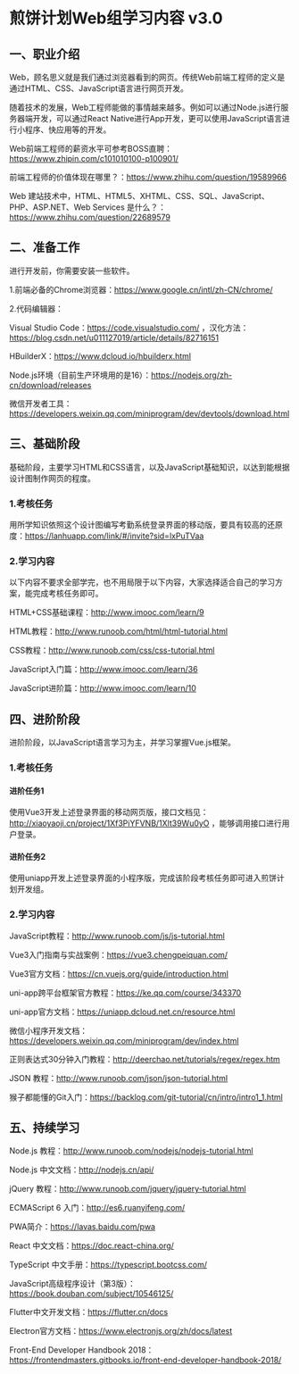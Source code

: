 # 煎饼计划Web组学习内容 v3.0

## 一、职业介绍

Web，顾名思义就是我们通过浏览器看到的网页。传统Web前端工程师的定义是通过HTML、CSS、JavaScript语言进行网页开发。

随着技术的发展，Web工程师能做的事情越来越多。例如可以通过Node.js进行服务器端开发，可以通过React Native进行App开发，更可以使用JavaScript语言进行小程序、快应用等的开发。

Web前端工程师的薪资水平可参考BOSS直聘：https://www.zhipin.com/c101010100-p100901/

前端工程师的价值体现在哪里？：https://www.zhihu.com/question/19589966

Web 建站技术中，HTML、HTML5、XHTML、CSS、SQL、JavaScript、PHP、ASP.NET、Web Services 是什么？：https://www.zhihu.com/question/22689579

## 二、准备工作

进行开发前，你需要安装一些软件。

1.前端必备的Chrome浏览器：https://www.google.cn/intl/zh-CN/chrome/

2.代码编辑器：

Visual Studio Code：https://code.visualstudio.com/ ，汉化方法：https://blog.csdn.net/u011127019/article/details/82716151

HBuilderX：https://www.dcloud.io/hbuilderx.html

Node.js环境（目前生产环境用的是16）：https://nodejs.org/zh-cn/download/releases

微信开发者工具：https://developers.weixin.qq.com/miniprogram/dev/devtools/download.html

## 三、基础阶段

基础阶段，主要学习HTML和CSS语言，以及JavaScript基础知识，以达到能根据设计图制作网页的程度。

### 1.考核任务

用所学知识依照这个设计图编写考勤系统登录界面的移动版，要具有较高的还原度：https://lanhuapp.com/link/#/invite?sid=lxPuTVaa

### 2.学习内容

以下内容不要求全部学完，也不用局限于以下内容，大家选择适合自己的学习方案，能完成考核任务即可。

HTML+CSS基础课程：http://www.imooc.com/learn/9

HTML教程：http://www.runoob.com/html/html-tutorial.html

CSS教程：http://www.runoob.com/css/css-tutorial.html

JavaScript入门篇：http://www.imooc.com/learn/36

JavaScript进阶篇：http://www.imooc.com/learn/10

## 四、进阶阶段

进阶阶段，以JavaScript语言学习为主，并学习掌握Vue.js框架。

### 1.考核任务

#### 进阶任务1

使用Vue3开发上述登录界面的移动网页版，接口文档见：http://xiaoyaoji.cn/project/1Xf3PiYFVNB/1Xlt39Wu0yO ，能够调用接口进行用户登录。

#### 进阶任务2

使用uniapp开发上述登录界面的小程序版，完成该阶段考核任务即可进入煎饼计划开发组。

### 2.学习内容

JavaScript教程：http://www.runoob.com/js/js-tutorial.html

Vue3入门指南与实战案例：https://vue3.chengpeiquan.com/

Vue3官方文档：https://cn.vuejs.org/guide/introduction.html

uni-app跨平台框架官方教程：https://ke.qq.com/course/343370

uni-app官方文档：https://uniapp.dcloud.net.cn/resource.html

微信小程序开发文档：https://developers.weixin.qq.com/miniprogram/dev/index.html

正则表达式30分钟入门教程：http://deerchao.net/tutorials/regex/regex.htm

JSON 教程：http://www.runoob.com/json/json-tutorial.html

猴子都能懂的Git入门：https://backlog.com/git-tutorial/cn/intro/intro1_1.html

## 五、持续学习

Node.js 教程：http://www.runoob.com/nodejs/nodejs-tutorial.html

Node.js 中文文档：http://nodejs.cn/api/

jQuery 教程：http://www.runoob.com/jquery/jquery-tutorial.html

ECMAScript 6 入门：http://es6.ruanyifeng.com/

PWA简介：https://lavas.baidu.com/pwa

React 中文文档：https://doc.react-china.org/

TypeScript 中文手册：https://typescript.bootcss.com/

JavaScript高级程序设计（第3版）：https://book.douban.com/subject/10546125/

Flutter中文开发文档：https://flutter.cn/docs

Electron官方文档：https://www.electronjs.org/zh/docs/latest

Front-End Developer Handbook 2018：https://frontendmasters.gitbooks.io/front-end-developer-handbook-2018/
